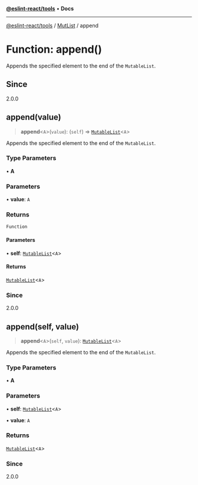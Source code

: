 [**@eslint-react/tools**](../../../README.md) • **Docs**

***

[@eslint-react/tools](../../../README.md) / [MutList](../README.md) / append

# Function: append()

Appends the specified element to the end of the `MutableList`.

## Since

2.0.0

## append(value)

> **append**\<`A`\>(`value`): (`self`) => [`MutableList`](../interfaces/MutableList.md)\<`A`\>

Appends the specified element to the end of the `MutableList`.

### Type Parameters

• **A**

### Parameters

• **value**: `A`

### Returns

`Function`

#### Parameters

• **self**: [`MutableList`](../interfaces/MutableList.md)\<`A`\>

#### Returns

[`MutableList`](../interfaces/MutableList.md)\<`A`\>

### Since

2.0.0

## append(self, value)

> **append**\<`A`\>(`self`, `value`): [`MutableList`](../interfaces/MutableList.md)\<`A`\>

Appends the specified element to the end of the `MutableList`.

### Type Parameters

• **A**

### Parameters

• **self**: [`MutableList`](../interfaces/MutableList.md)\<`A`\>

• **value**: `A`

### Returns

[`MutableList`](../interfaces/MutableList.md)\<`A`\>

### Since

2.0.0
